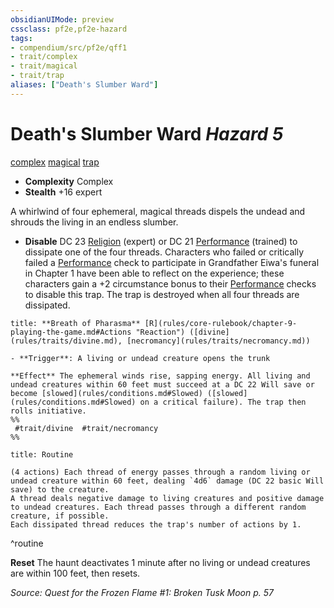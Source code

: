 ```yaml
---
obsidianUIMode: preview
cssclass: pf2e,pf2e-hazard
tags:
- compendium/src/pf2e/qff1
- trait/complex
- trait/magical
- trait/trap
aliases: ["Death's Slumber Ward"]
---
```

# Death's Slumber Ward *Hazard 5*  
[complex](complex.md "Complex Hazard Trait")  [magical](magical.md "Magical Item Trait")  [trap](trap.md "Trap Hazard Trait")  

- **Complexity** Complex
- **Stealth** +16 expert  

A whirlwind of four ephemeral, magical threads dispels the undead and shrouds the living in an endless slumber.

- **Disable** DC 23 [Religion](skills.md#Religion) (expert) or DC 21 [Performance](skills.md#Performance) (trained) to dissipate one of the four threads. Characters who failed or critically failed a [Performance](skills.md#Performance) check to participate in Grandfather Eiwa's funeral in Chapter 1 have been able to reflect on the experience; these characters gain a +2 circumstance bonus to their [Performance](skills.md#Performance) checks to disable this trap. The trap is destroyed when all four threads are dissipated.  

```ad-embed-ability
title: **Breath of Pharasma** [R](rules/core-rulebook/chapter-9-playing-the-game.md#Actions "Reaction") ([divine](rules/traits/divine.md), [necromancy](rules/traits/necromancy.md))

- **Trigger**: A living or undead creature opens the trunk

**Effect** The ephemeral winds rise, sapping energy. All living and undead creatures within 60 feet must succeed at a DC 22 Will save or become [slowed](rules/conditions.md#Slowed) ([slowed](rules/conditions.md#Slowed) on a critical failure). The trap then rolls initiative.  
%%
 #trait/divine  #trait/necromancy 
%%
```

```ad-pf2-summary
title: Routine

(4 actions) Each thread of energy passes through a random living or undead creature within 60 feet, dealing `4d6` damage (DC 22 basic Will save) to the creature.
A thread deals negative damage to living creatures and positive damage to undead creatures. Each thread passes through a different random creature, if possible.
Each dissipated thread reduces the trap's number of actions by 1.
```
^routine

**Reset** The haunt deactivates 1 minute after no living or undead creatures are within 100 feet, then resets.  

*Source: Quest for the Frozen Flame #1: Broken Tusk Moon p. 57*